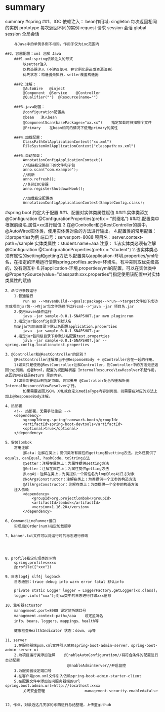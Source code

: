 # summary
summary
#spring
	##1、IOC 依赖注入：
		bean作用域:
			singleton		每次返回相同的实例
			prototype		每次返回不同的实例
			request			请求
			session			会话
			global session 	全局会话
		
		与Java中的单例多例不相同，作用于仅为ioc范围内

	##2、容器配置：xml 注解 Java
		###1.xml:spring依赖注入的形式
			以setter注入 
			以构造器注入（不建议使用，在实例化是造成资源浪费）
			优先状态：构造器先执行，setter覆盖构造器
			
		###2.注解：
			@AutoWire	@inject
			@Component 	@Service	@Controller
			@Qualifier("") 	@Resource(name="")
			
		###3.java配置：
			@configuration配置类	
			@bean	注入bean
			@ComponentScan(basePackages="xx.xx")	指定加载时扫描哪个文件
			@Primary	在bean相同的情况下使用primary的属性
			
		###4.加载配置：
			ClassPathXmlApplicationContext("xx.xml")
			FileSystemXmlApplicationContext("classpath:xx.xml")
			
		###5.自动加载：
			AnnotationConfigApplicationContext()
			//扫描指定路径下的文件和子包
			anno.scan("com.example");
			//刷新
			anno.refresh();
			//关闭IOC容器
			anno.registerShutdownHook();
			
			//加载指定配置类
			AnnotationConfigApplicationContext(SampleConfig.class);
			
			
			
			
#spring boot 约定大于配置
	##1、配置对实体类属性赋值
		###1.实体类添加@Configuration	@ConfigurationProperties(prefix = "前缀名")
		###2.配置类中根据前缀名.属性=xx进行赋值
		3.在@Controller和@RestController的类中，@AutoWired实体类，使用实体类对象的方法进行输出。
		4.配置类的常用配置：以properties为例
			端口号：server.port=8088 
			项目名：server.context-path=/sample
			实体类属性：student.name=aaa 
				注意：
					1.该实体类必须有注解@Configuration	@ConfigurationProperties(prefix = "student")
					2.该实体类必须有属性的setting和getting方法
		5.配置类以application-环境.properties/yml命名，在指定的环境运行使用spring.profiles.active=环境名，有冲突则取优先级高的，没有则互补
		6.非application-环境.properties/yml的配置，可以在实体类中@PropertySource(value="classpath:xxx.properties")指定使用该配置中对实体类属性的赋值
		
	2、命令行参数运行
		1.普通运行
			run as -->mavenBuild-->goals:package-->run-->target文件加下成功生成项目jar包-->在jar包文件路径下运行cmd-->"java -jar 项目名.jar
		2.使用maven插件运行
			java -jar sample-0.0.1-SNAPSHOT.jar mvn plugin:run
		3.指定jar包config目录下默认名
		指定jar包同级目录下默认名配置application.properties
			java -jar sample-0.0.1-SNAPSHOT.jar
		4.指定jar包同级目录下非默认名配置test.properties
			java -jar sample-0.0.1-SNAPSHOT.jar --spring.config.location=test.properties

	3、@Controller和@RestController的区别？
		@RestController注解相当于@ResponseBody ＋ @Controller合在一起的作用。
		1)如果只是使用@RestController注解Controller，则Controller中的方法无法返回jsp页面，或者html，配置的视图解析器 InternalResourceViewResolver不起作用，返回的内容就是Return 里的内容。
		2)如果需要返回到指定页面，则需要用 @Controller配合视图解析器InternalResourceViewResolver才行。
			如果需要返回JSON，XML或自定义mediaType内容到页面，则需要在对应的方法上加上@ResponseBody注解。
				
	4、热部署
		<!-- 热部署，无需手动重启 -->
		<dependency>
			<groupId>org.springframework.boot</groupId>
			<artifactId>spring-boot-devtools</artifactId>
			<optional>true</optional>
		</dependency>
				
	5、安装lombok
		常用注解
			@Data：注解在类上；提供类所有属性的getting和setting方法，此外还提供了equals、canEqual、hashCode、toString方法
			@Setter：注解在属性上；为属性提供setting方法
			@Getter：注解在属性上；为属性提供getting方法
			@Log4j：注解在类上；为类提供一个属性名为log的log4j日志对象
			@NoArgsConstructor：注解在类上；为类提供一个无参的构造方法
			@AllArgsConstructor：注解在类上；为类提供一个全参的构造方法
		注入依赖
			<dependency>
				<groupId>org.projectlombok</groupId>
				<artifactId>lombok</artifactId>
				<version>1.16.20</version>
			</dependency>	
			
	6、CommandLineRunner接口 
		实现后@Order(num)指定加载顺序
		
	7、banner.txt文件可以对运行时的标志进行修改
	
	
	
	
	8、profile指定实现类的环境
		spring.profiles=xxx
		@profile({"xxx"})
	
	9、日志log4j slf4j logback
		日志级别：trace debug info warn error fatal 默认info
		
		private static Logger logger = LoggerFactory.getLogger(xx.class);
		logger.info("xxx");对xx类中的日志进行打印xxx信息
		
	10、监听器actuator
		management.port=8088 设定监听端口号
		management.context-path=/aaa	设定监听名
		info、beans、loggers、mappings、health等
		
		健康检查HealthIndicator 状态：down、up等
	
	11、server 
		1.在服务器端pom.xml文件引入依赖spring-boot-admin-server，spring-boot-admin-server-ui
		2.为项目运行类添加注解	@EnableAutoConfiguration//将符合条件的配置进行自动配置
								@EnableAdminServer//开启监控
		3.为服务器设定端口号
		4.在客户端pom.xml文件引入依赖spring-boot-admin-starter-client
		5.在配置文件中添加访问服务器端的url	spring.boot.admin.url=http://localhost:xxxx
			关闭安全管理					management.security.enabled=false
			
			
	12、作业，对最近这几天学的东西进行总结整理，上传至github
		
